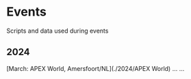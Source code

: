 # Events
Scripts and data used during events

## 2024
[March: APEX World, Amersfoort/NL](./2024/APEX World)
...
...


